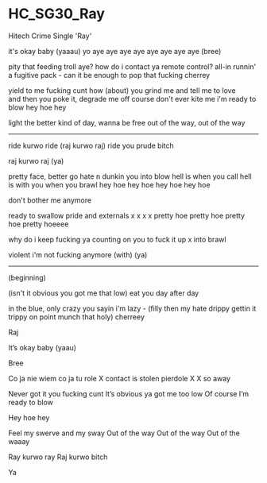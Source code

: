 # HC_SG30_Ray
Hitech Crime Single 'Ray'

it's okay baby (yaaau)
yo aye aye aye aye aye aye aye aye
(bree)

pity that feeding troll aye?
how do i contact ya remote control? all-in
runnin' a fugitive pack - can it be enough 
to pop that fucking cherrey

yield to me fucking cunt
how (about) you grind me and tell me to love  
and then you poke it, degrade me off course
don't ever kite me i'm ready to blow
hey hoe hey

light the better kind of day, wanna be free
out of the way, out of the way

---

ride kurwo ride (raj kurwo raj)
ride you prude bitch

raj kurwo raj
(ya)

pretty face, better go
hate n dunkin you into blow
hell is when you call
hell is with you when you brawl
hey hoe
hey hoe
hey hoe
hey hoe

don't bother me anymore

ready to swallow pride and externals x
x
x
x
pretty hoe
pretty hoe
pretty hoe
pretty hoeeee

why do i keep fucking  ya
counting on you to fuck it up
x
into brawl

violent
i'm not fucking anymore
(with)
(ya)

---

(beginning)

(isn't it obvious you got me that low)
eat you day after day

in the blue, only crazy you sayin i'm lazy - (filly then my hate drippy gettin it trippy 
on point munch that holy) cherreey

Raj

It’s okay baby (yaau)

Bree 

Co ja nie wiem co ja tu role
X contact is stolen pierdole
X 
X so away

Never got it you fucking cunt
It’s obvious ya got me too low
Of course
I’m ready to blow

Hey hoe hey


Feel my swerve and my sway
Out of the way
Out of the way
Out of the waaay

Ray kurwo ray
Raj kurwo bitch

Ya
